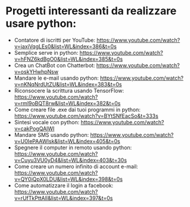 # Progetti interessanti da realizzare usare python:
- Contatore di iscritti per YouTube: https://www.youtube.com/watch?v=jaxjVqgLEs0&list=WL&index=386&t=0s
- Semplice serve in python: https://www.youtube.com/watch?v=hFNZ6kdBgO0&list=WL&index=385&t=0s
- Crea un ChatBot con Chatterbot: https://www.youtube.com/watch?v=oskYHwhpNsw
- Mandare le e-mail usando python: https://www.youtube.com/watch?v=nKNqNrdUtZU&list=WL&index=383&t=0s
- Riconsocere la scrittura usando TensorFlow: https://www.youtube.com/watch?v=rml9oBQT8rw&list=WL&index=382&t=0s
- Come creare file .exe dai tuoi programmi in python: https://www.youtube.com/watch?v=BYtSNfEacSo&t=333s
- Sintesi vocale con python: https://www.youtube.com/watch?v=cakPogQAlWI
- Mandare SMS usando python: https://www.youtube.com/watch?v=U0IePAAWIsk&list=WL&index=405&t=0s
- Spegnere il computer in remoto usando python: https://www.youtube.com/watch?v=Cuyu3VU0yD4&list=WL&index=403&t=30s
- Come creare un numero infinito di account e-mail: https://www.youtube.com/watch?v=QY0iQpX0LDU&list=WL&index=398&t=0s
- Come automatizzare il login a facebook: https://www.youtube.com/watch?v=rUfTkPttAlI&list=WL&index=397&t=0s



